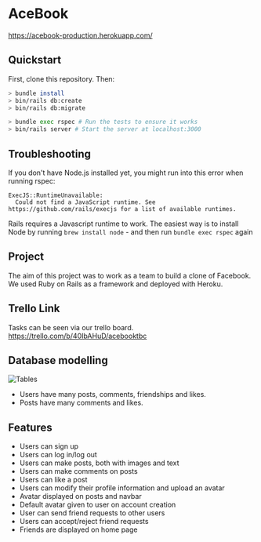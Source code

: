 # AceBook
https://acebook-production.herokuapp.com/

## Quickstart

First, clone this repository. Then:

```bash
> bundle install
> bin/rails db:create
> bin/rails db:migrate

> bundle exec rspec # Run the tests to ensure it works
> bin/rails server # Start the server at localhost:3000
```

## Troubleshooting

If you don't have Node.js installed yet, you might run into this error when running rspec:

```
ExecJS::RuntimeUnavailable:
  Could not find a JavaScript runtime. See https://github.com/rails/execjs for a list of available runtimes.
 ```

Rails requires a Javascript runtime to work. The easiest way is to install Node by running `brew install node` - and then run `bundle exec rspec` again

## Project

The aim of this project was to work as a team to build a clone of Facebook. We used Ruby on Rails as a framework and deployed with Heroku. 

## Trello Link

Tasks can be seen via our trello board. 
https://trello.com/b/40IbAHuD/acebooktbc

## Database modelling

![Tables](https://github.com/msc49/acebook-rails-template-simple/blob/main/public/readme_database_diagram.png)

 * Users have many posts, comments, friendships and likes.
 * Posts have many comments and likes.
 
## Features

- Users can sign up
- Users can log in/log out
- Users can make posts, both with images and text 
- Users can make comments on posts 
- Users can like a post
- Users can modify their profile information and upload an avatar
- Avatar displayed on posts and navbar
- Default avatar given to user on account creation
- User can send friend requests to other users
- Users can accept/reject friend requests
- Friends are displayed on home page